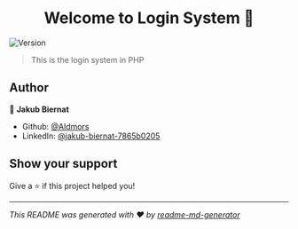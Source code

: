 <h1 align="center">Welcome to Login System 👋</h1>
<p>
  <img alt="Version" src="https://img.shields.io/badge/version-1.0.0-blue.svg?cacheSeconds=2592000" />
</p>

> This is the login system in PHP

## Author

👤 **Jakub Biernat**

* Github: [@Aldmors](https://github.com/Aldmors)
* LinkedIn: [@jakub-biernat-7865b0205](https://linkedin.com/in/jakub-biernat-7865b0205)

## Show your support

Give a ⭐️ if this project helped you!

***
_This README was generated with ❤️ by [readme-md-generator](https://github.com/kefranabg/readme-md-generator)_